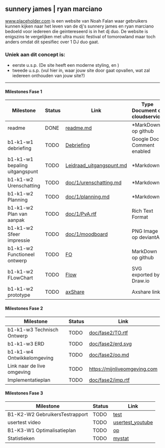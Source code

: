 ##  sunnery james | ryan marciano 
www.placeholder.com is een website van Noah Falan waar gebruikers kunnen kijken naar het leven van de dj's sunnery james en ryan marciano  bedoeld voor iedereen die geintereseerd is in het dj duo.
De website is enigszins te vergelijken met ultra music festival of tomorowland maar toch anders omdat dit spesifiec over 1 DJ duo gaat.

### Uniek aan dit concept is: 
 * eerste u.s.p. (De site heeft een moderne styling, en )
 * tweede u.s.p. (vul hier in, waar jouw site door gaat opvallen, wat zal iedereen onthouden van jouw site?)

---
#### Milestones Fase 1
| Milestone  | Status | Link | Type Document of cloudservice |
| ------ |  ------ | ------ | ------ |
| readme                         | DONE |  [readme.md]            | *MarkDown op github |
| b1-k1-w1 debriefing            | TODO | [Debriefing]            | Google Doc Comment enabled |
| b1-k1-w1 bepaling uitgangspunt | TODO | [Leidraad_uitgangspunt.md] | *Markdown |
| b1-k1-w2 Urenschatting         | TODO | [doc/1/urenschatting.md]| *Markdown |
| b1-k1-w2 Planning              | TODO | [doc/1/planning.md]     | *Markdown |
| b1-k1-w2 Plan van aanpak       | TODO | [doc/1/PvA.rtf]         | Rich Text Format |
| b1-k1-w2 Sfeer impressie       | TODO | [doc/1/moodboard]       | PNG Image op deviantArt |
| b1-k1-w2 Functioneel ontwerp   | TODO | [FO]                    | MarkDown op github |
| b1-k1-w2 FLowChart             | TODO | [Flow]                  | SVG exported by Draw.io |
| b1-k1-w2 prototype             | TODO | [axShare]               | Axshare link |

   [readme.md]: <https://github.com/JouwGithubNaam/myband/blob/master/readme.md>
   [Leidraad_uitgangspunt.md]: <https://github.com/HjalmarSnoep/MyBandStarter/blob/master/doc/1/uitgangspunt.md>
   [Debriefing]: <https://docs.google.com/document/u/0/>
   [doc/1/PvA.rtf]: <https://github.com/HjalmarSnoep/MyBandStarter/blob/master/doc/1/PvA.rtf>
   [doc/1/urenschatting.md]: <https://github.com/HjalmarSnoep/MyBandStarter/blob/master/doc/1/Urenschatting.md>
   [doc/1/planning.md]: <https://github.com/HjalmarSnoep/MyBandStarter/blob/master/doc/1/planning.md>
   [doc/1/moodboard]: <https://www.google.nl/search?q=moodboard&tbm=isch>
   [FO]: <https://github.com/jouwgithub/doc/1/FO.md>
   [Flow]: <https://github.com/jouwgithub/doc/1/flow.svg>
   [axShare]: <http://w2d1bw.axshare.com/>

#### Milestones Fase 2
| Milestone  | Status | Link |
| ------ |  ------ | ------ |
| b1-k1-w3 Technisch Ontwerp |  TODO |  [doc/fase2/TO.rtf] |
| b1-k1-w3 ERD               |  TODO |  [doc/fase2/erd.svg] |
| b1-k1-w4 Ontwikkelomgeving |  TODO |  [doc/fase2/oo.md]|
| Link naar de live omgeving |  TODO |  <https://mijnliveomgeving.com>|
| Implementatieplan          | TODO |  [doc/fase2/imp.rtf] |

   [doc/fase2/TO.rtf]: <https://github.com/jouwgithub/doc/fase2/TO.rtf>
   [doc/fase2/erd.svg]: <https://github.com/jouwgithub/doc/fase2/erd.svg>
   [doc/fase2/oo.md]: <https://github.com/jouwgithub/doc/fase2/oo.md>
   [doc/fase2/imp.rtf]: <http://github.com/jouwgithub/doc/fase2/imp.rtf>
   
#### Milestones Fase 3
| Milestone  | Status | Link |
| ------ |  ------ | ------ |
| B1-K2-W2 GebruikersTestrapport | TODO |  [test] |
| usertest video | TODO |[usertest_youtube] |
| B1-K3-W1 Optimalisatieplan | TODO |  [op] |
| Statistieken | TODO |  [mystat]|

 [usertest_youtube]: <https://youtu.be/17WoOqgXsRM?list=PLRqwX-V7Uu6ZiZxtDDRCi6uhfTH4FilpH>
 [test]: <https://docs.google.com/spreadsheets/>
 [op]: <https://docs.google.com/spreadsheets/>
 [mystat]: <https://docs.google.com/spreadsheets/>
